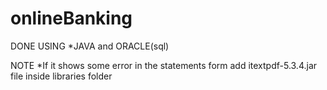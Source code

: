 # onlineBanking
DONE USING
  *JAVA and
  ORACLE(sql)
  
 NOTE
   *If it shows some error in the statements form
         add itextpdf-5.3.4.jar file inside libraries folder 
